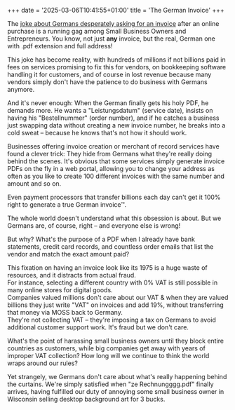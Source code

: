 +++
date = '2025-03-06T10:41:55+01:00'
title = 'The German Invoice'
+++

The [joke about Germans desperately asking for an invoice](https://x.com/fayazara/status/1897209898376785937) after an online purchase is a running gag among Small Business Owners and Entrepreneurs. You know, not just **any** invoice, but the real, German one with .pdf extension and full address!

This joke has become reality, with hundreds of millions if not billions paid in fees on services promising to fix this for vendors, on bookkeeping software handling it for customers, and of course in lost revenue because many vendors simply don't have the patience to do business with Germans anymore.

And it's never enough: When the German finally gets his holy PDF, he demands more. He wants a "Leistungsdatum" (service date), insists on having his "Bestellnummer" (order number), and if he catches a business just swapping data without creating a new invoice number, he breaks into a cold sweat – because he knows that's not how it should work.

Businesses offering invoice creation or merchant of record services have found a clever trick: They hide from Germans what they're really doing behind the scenes. It's obvious that some services simply generate invoice PDFs on the fly in a web portal, allowing you to change your address as often as you like to create 100 different invoices with the same number and amount and so on.

Even payment processors that transfer billions each day can't get it 100% right to generate a true German invoice™.

The whole world doesn't understand what this obsession is about. But we Germans are, of course, right – and everyone else is wrong!

But why? What's the purpose of a PDF when I already have bank statements, credit card records, and countless order emails that list the vendor and match the exact amount paid?

This fixation on having an invoice look like its 1975 is a huge waste of resources, and it distracts from actual fraud.\
For instance, selecting a different country with 0% VAT is still possible in many online stores for digital goods.\
Companies valued millions don't care about our VAT & when they are valued billions they just write "VAT" on invoices and add 19%, without transferring that money via MOSS back to Germany.\
They're not collecting VAT – they're imposing a tax on Germans to avoid additional customer support work. It's fraud but we don't care.

What's the point of harassing small business owners until they block entire countries as customers, while big companies get away with years of improper VAT collection? How long will we continue to think the world wraps around our rules?

Yet strangely, we Germans don't care about what's really happening behind the curtains. We're simply satisfied when "ze Rechnungggg.pdf" finally arrives, having fulfilled our duty of annoying some small business owner in Wisconsin selling desktop background art for 3 bucks.
